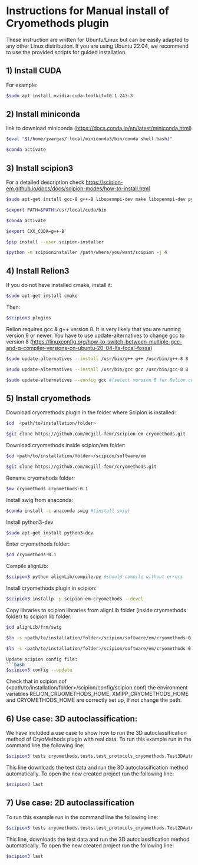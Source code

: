 # Instructions for Manual install of Cryomethods plugin

These instruction are written for Ubuntu/Linux but can be easily adapted to any other Linux distribution. 
If you are using Ubuntu 22.04, we recommend to use the provided scripts for guided installation. 

## 1) Install CUDA

  For example:
  ```bash
  $sudo apt install nvidia-cuda-toolkit=10.1.243-3
  ```

## 2) Install miniconda

  link to download miniconda (https://docs.conda.io/en/latest/miniconda.html)
  
  ```bash
  $eval "$(/home/jvargas/.local/miniconda3/bin/conda shell.bash)"
  
  $conda activate
  ```

## 3) Install scipion3 

  For a detailed description check https://scipion-em.github.io/docs/docs/scipion-modes/how-to-install.html

  ```bash
  $sudo apt-get install gcc-8 g++-8 libopenmpi-dev make libopenmpi-dev python3-tk libfftw3-dev libhdf5-dev libtiff-dev libjpeg-dev libsqlite3-dev openjdk-8-jdk
  
  $export PATH=$PATH:/usr/local/cuda/bin
  
  $conda activate
  
  $export CXX_CUDA=g++-8
  
  $pip install --user scipion-installer
  
  $python -m scipioninstaller /path/where/you/want/scipion -j 4
  ```

## 4) Install Relion3

  If you do not have installed cmake, install it:
  ```bash
  $sudo apt-get install cmake 
  ```
  Then:
  ```bash
  $scipion3 plugins 
  ```
  
  Relion requires gcc & g++ version 8. It is very likely that you are running version 9 or newer. You have to use update-alternatives to change gcc to version 8 (https://linuxconfig.org/how-to-switch-between-multiple-gcc-and-g-compiler-versions-on-ubuntu-20-04-lts-focal-fossa)

  ```bash
  $sudo update-alternatives --install /usr/bin/g++ g++ /usr/bin/g++-8 8
  
  $sudo update-alternatives --install /usr/bin/gcc gcc /usr/bin/gcc-8 8
  
  $sudo update-alternatives --config gcc #(select version 8 for Relion compilation only, then change again to the previous version)
  ```

## 5) Install cryomethods

  Download cryomethods plugin in the folder where Scipion is installed:

  ```bash
  $cd  <path/to/installation/folder>
  
  $git clone https://github.com/mcgill-femr/scipion-em-cryomethods.git
  ```
  
  Download cryomethods inside scipion/em folder:
  
  ```bash
  $cd <path/to/installation/folder>/scipion/software/em
  
  $git clone https://github.com/mcgill-femr/cryomethods.git 
  ```
  
  Rename cryomehods folder:
  ```bash
  $mv cryomethods cryomethods-0.1
  ```
  
  Install swig from anaconda:
  ```bash
  $conda install -c anaconda swig #(install swig)
  ```
  
  Install python3-dev
  ```bash
  $sudo apt-get install python3-dev
  ```
  
  Enter cryomethods folder:
  ```bash
  $cd cryomethods-0.1
  ```
  
  Compile alignLib:
  ```bash
  $scipion3 python alignLib/compile.py #should compile without errors
  ```

  Install cryomethods plugin in scipion:
  ```bash
  $scipion3 installp -p scipion-em-cryomethods --devel
  ```
  
  Copy libraries to scipion libraries from alignLib folder (inside cryomethods folder) to scipion lib folder:
  ```bash
  $cd alignLib/frm/swig

  $ln -s <path/to/installation/folder>/scipion/software/em/cryomethods-0.1/alignLib/SpharmonicKit27/libsphkit.so <path/to/installation/folder>/scipion/software/lib/libsphkit.so
  
  $ln -s <path/to/installation/folder>/scipion/software/em/cryomethods-0.1/alignLib/frm/swig/_swig_frm.so <path/to/installation/folder>/scipion/software/lib/_swig_frm.so

  Update scipion config file:
  ```bash
  $scipion3 config --update 
  ```
  
  Check that in scipion.cof (<path/to/installation/folder>/scipion/config/scipion.conf) the environment variables RELION_CRUOMETHODS_HOME, XMIPP_CRYOMETHODS_HOME and CRYOMETHODS_HOME are correctly set up, if not change the path.

  ## 6) Use case: 3D autoclassification:
  We have included a use case to show how to run the 3D autoclassification method of CryoMethods plugin with real data. To run this example run in the command line the following line:
```bash
$scipion3 tests cryomethods.tests.test_protocols_cryomethods.Test3DAutoClasifier
```

This line downloads the test data and run the 3D autoclassification method automatically. 
To open the new created project run the following line:
```bash
$scipion3 last
```

## 7) Use case: 2D autoclassification
To run this example run in the command line the following line:
```bash
$scipion3 tests cryomethods.tests.test_protocols_cryomethods.Test2DAutoClasifier
```

This line, downloads the test data and run the 3D autoclassification method automatically. To open the new created project run the following line:
```bash
$scipion3 last
```

